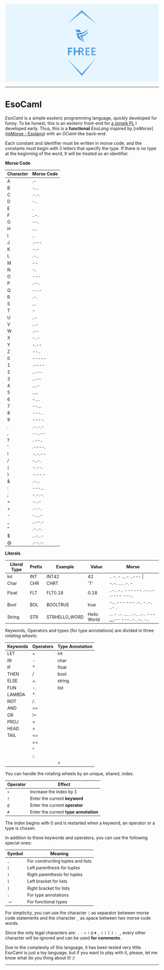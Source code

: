 ![](https://github.com/marcoantoniocorallo/Fhree/blob/main/cover_1.png)

---

# EsoCaml

*EsoCaml* is a simple esoteric programming language, quickly developed for funny.
To be honest, this is an esoteric front-end for [a simple PL](https://github.com/marcoantoniocorallo/EsoCaml/blob/main/cover_1.png) I developed early.
Thus, this is a **functional** *EsoLang* inspired by [*reMorse*]([reMorse - Esolang](https://esolangs.org/wiki/ReMorse)) with an *OCaml*-like back-end.

Each constant and identifier must be written in morse code, and the constants must begin with 3 letters that specify the type.
If there is no type at the beginning of the word, It will be treated as an identifier.

**Morse Code**

| Character | Morse Code |
| --------- | ---------- |
| A         | .-         |
| B         | -...       |
| C         | -.-.       |
| D         | -..        |
| E         | .          |
| F         | ..-.       |
| G         | --.        |
| H         | ....       |
| I         | ..         |
| J         | .---       |
| K         | -.-        |
| L         | .-..       |
| M         | --         |
| N         | -.         |
| O         | ---        |
| P         | .--.       |
| Q         | --.-       |
| R         | .-.        |
| S         | ...        |
| T         | -          |
| U         | ..-        |
| V         | ...-       |
| W         | .--        |
| X         | -..-       |
| Y         | -.--       |
| Z         | --..       |
| 0         | -----      |
| 1         | .----      |
| 2         | ..---      |
| 3         | ...--      |
| 4         | ....-      |
| 5         | .....      |
| 6         | -....      |
| 7         | --...      |
| 8         | ---..      |
| 9         | ----.      |
| .         | .-.-.-     |
| ,         | --..--     |
| ?         | ..--..     |
| '         | .----.     |
| !         | -.-.--     |
| /         | -..-.      |
| (         | -.--.      |
| )         | -.--.-     |
| &         | .-...      |
| :         | ---...     |
| ;         | -.-.-.     |
| =         | -...-      |
| +         | .-.-.      |
| -         | -....-     |
| _         | ..--.-     |
| "         | .-..-.     |
| $         | ...-..-    |
| @         | .--.-.     |

**Literals**

| Literal Type | Prefix | Example       | Value       | Morse                                                |
| ------------ | ------ | ------------- | ----------- | ---------------------------------------------------- |
| Int          | INT    | INT42         | 42          | .. -. - ....- ..--- \|                               |
| Char         | CHR    | CHRT          | 'T'         | -.-. .... .-. -                                      |
| Float        | FLT    | FLT0.18       | 0.18        | ..-. .-.. - ----- .-.-.- .---- ---..                 |
| Bool         | BOL    | BOOLTRUE      | true        | -... --- --- .-.. - .-. ..- .                        |
| String       | STR    | STRHELLO_WORD | Hello World | ... - .-. .... . .-.. .-.. ---__.-- --- .-. .-.. -.. |

Keywords, Operators and types (for type annotations) are divided in three *rotating wheels*:

| Keywords | Operators | Type Annotation |
| -------- | --------- | --------------- |
| LET      | +         | int             |
| IN       | -         | char            |
| IF       | *         | float           |
| THEN     | /         | bool            |
| ELSE     | +.        | string          |
| FUN      | -.        | list            |
| LAMBDA   | *.        |                 |
| NOT      | /.        |                 |
| AND      | ==        |                 |
| OR       | !=        |                 |
| PROJ     | <         |                 |
| HEAD     | >         |                 |
| TAIL     | <=        |                 |
|          | >=        |                 |
|          | ^         |                 |
|          | ::        |                 |
|          |           | >               |

You can handle the rotating wheels by an unique, shared, index.

| Operator | Effect                                |
| -------- | ------------------------------------- |
| `>`      | Increase the index by 1               |
| `!`      | Enter the current **keyword**         |
| `@`      | Enter the current **operator**        |
| `#`      | Enter the current **type annotation** |

The index begins with 0 and is restarted when a keyword, an operator or a type is chosen.

In addition to these keywords and operators, you can use the following special ones:

| Symbol | Meaning                           |
| ------ | --------------------------------- |
| `,`    | For constructing tuples and lists |
| `(`    | Left parenthesis for tuples       |
| `)`    | Right parenthesis for tuples      |
| `[`    | Left bracket for lists            |
| `]`    | Right bracket for lists           |
| `:`    | For type annotations              |
| `->`   | For functional types              |

For simplicity, you can use the character `|` as separator between morse code statements and the character `_` as space between two morse code words.

Since the only legal characters are: `.` `-` `>` `!` `@` `#` `,` `(` `)` `[` `]` `:` `_`, every other character will be ignored and can be used **for comments**.

Due to the complexity of this language, it has been tested very little.
EsoCaml is just a toy language, but if you want to play with it, please, let me know what do you thing about it! :)

---
